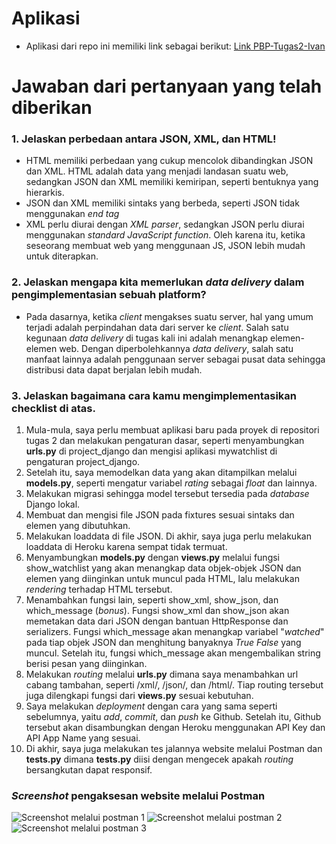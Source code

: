 # Aplikasi
- Aplikasi dari repo ini memiliki link sebagai berikut:
[Link PBP-Tugas2-Ivan](http://ivanrbnc-pbp-tugas2.herokuapp.com/mywatchlist/)

# Jawaban dari pertanyaan yang telah diberikan

### 1. Jelaskan perbedaan antara JSON, XML, dan HTML!
- HTML memiliki perbedaan yang cukup mencolok dibandingkan JSON dan XML. HTML adalah data yang menjadi landasan suatu web, sedangkan JSON dan XML memiliki kemiripan, seperti bentuknya yang hierarkis.
- JSON dan XML memiliki sintaks yang berbeda, seperti JSON tidak menggunakan *end tag*
- XML perlu diurai dengan *XML parser*, sedangkan JSON perlu diurai menggunakan *standard JavaScript function*. Oleh karena itu, ketika seseorang membuat web yang menggunaan JS, JSON lebih mudah untuk diterapkan.

### 2. Jelaskan mengapa kita memerlukan *data delivery* dalam pengimplementasian sebuah platform?
- Pada dasarnya, ketika *client* mengakses suatu server, hal yang umum terjadi adalah perpindahan data dari server ke *client*. Salah satu kegunaan *data delivery* di tugas kali ini adalah menangkap elemen-elemen web. Dengan diperbolehkannya *data delivery*, salah satu manfaat lainnya adalah penggunaan server sebagai pusat data sehingga distribusi data dapat berjalan lebih mudah.

### 3. Jelaskan bagaimana cara kamu mengimplementasikan checklist di atas.
1.  Mula-mula, saya perlu membuat aplikasi baru pada proyek di repositori tugas 2 dan melakukan pengaturan dasar, seperti menyambungkan **urls.py** di project_django dan mengisi aplikasi mywatchlist di pengaturan project_django.
2. Setelah itu, saya memodelkan data yang akan ditampilkan melalui **models.py**, seperti mengatur variabel *rating* sebagai *float* dan lainnya.
3. Melakukan migrasi sehingga model tersebut tersedia pada *database* Django lokal.
4. Membuat dan mengisi file JSON pada fixtures sesuai sintaks dan elemen yang dibutuhkan.
5. Melakukan loaddata di file JSON. Di akhir, saya juga perlu melakukan loaddata di Heroku karena sempat tidak termuat.
6. Menyambungkan **models.py** dengan **views.py** melalui fungsi show_watchlist yang akan menangkap data objek-objek JSON dan elemen yang diinginkan untuk muncul pada HTML, lalu melakukan *rendering* terhadap HTML tersebut.
7. Menambahkan fungsi lain, seperti show_xml, show_json, dan which_message (*bonus*). Fungsi show_xml dan show_json akan memetakan data dari JSON dengan bantuan HttpResponse dan serializers. Fungsi which_message akan menangkap variabel "*watched*" pada tiap objek JSON dan menghitung banyaknya *True False* yang muncul. Setelah itu, fungsi which_message akan mengembalikan string berisi pesan yang diinginkan.
8. Melakukan *routing* melalui **urls.py** dimana saya menambahkan url cabang tambahan, seperti /xml/, /json/, dan /html/. Tiap routing tersebut juga dilengkapi fungsi dari **views.py** sesuai kebutuhan.
9. Saya melakukan *deployment* dengan cara yang sama seperti sebelumnya, yaitu *add*, *commit*, dan *push* ke Github. Setelah itu, Github tersebut akan disambungkan dengan Heroku menggunakan API Key dan API App Name yang sesuai.
10. Di akhir, saya juga melakukan tes jalannya website melalui Postman dan **tests.py** dimana **tests.py** diisi dengan mengecek apakah *routing* bersangkutan dapat responsif. 

### *Screenshot* pengaksesan website melalui Postman

![Screenshot melalui postman 1]()
![Screenshot melalui postman 2]()
![Screenshot melalui postman 3]()